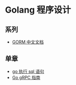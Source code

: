 # Golang 程序设计 <!-- {docsify-ignore-all} -->

## 系列

- [GORM 中文文档](Programming/Golang/GORM/)

## 单章

- [go 执行 sql 语句](Programming/Golang/go执行sql语句)
- [Go gRPC 指南](Programming/Golang/GogRPC指南)
